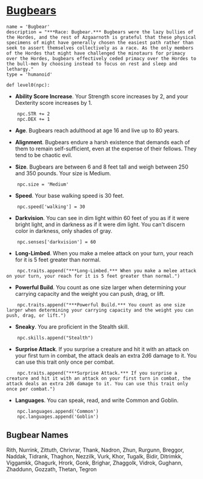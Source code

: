 # [Bugbears](../Creatures/Bugbears.md)

```
name = 'Bugbear'
description = "***Race: Bugbear.*** Bugbears were the lazy bullies of the Hordes, and the rest of Azgaarnoth is grateful that these physical specimens of might have generally chosen the easiest path rather than seek to assert themselves collectively as a race. As the only members of the Hordes that might have challenged the minotaurs for primacy over the Hordes, bugbears effectively ceded primacy over the Hordes to the bull-men by choosing instead to focus on rest and sleep and lethargy."
type = 'humanoid'

def level0(npc):
```

* **Ability Score Increase**. Your Strength score increases by 2, and your Dexterity score increases by 1.

```
    npc.STR += 2
    npc.DEX += 1
```

* **Age**. Bugbears reach adulthood at age 16 and live up to 80 years.

* **Alignment**. Bugbears endure a harsh existence that demands each of them to remain self-sufficient, even at the expense of their fellows. They tend to be chaotic evil.

* **Size**. Bugbears are between 6 and 8 feet tall and weigh between 250 and 350 pounds. Your size is Medium.

```
    npc.size = 'Medium'
```
* **Speed**. Your base walking speed is 30 feet.

```
    npc.speed['walking'] = 30
```

* **Darkvision**. You can see in dim light within 60 feet of you as if it were bright light, and in darkness as if it were dim light. You can't discern color in darkness, only shades of gray.

```
    npc.senses['darkvision'] = 60
```

* **Long-Limbed**. When you make a melee attack on your turn, your reach for it is 5 feet greater than normal.

```
    npc.traits.append("***Long-Limbed.*** When you make a melee attack on your turn, your reach for it is 5 feet greater than normal.")
```

* **Powerful Build**. You count as one size larger when determining your carrying capacity and the weight you can push, drag, or lift.

```
    npc.traits.append("***Powerful Build.*** You count as one size larger when determining your carrying capacity and the weight you can push, drag, or lift.")
```

* **Sneaky**. You are proficient in the Stealth skill.

```
    npc.skills.append("Stealth")
```

* **Surprise Attack**. If you surprise a creature and hit it with an attack on your first turn in combat, the attack deals an extra 2d6 damage to it. You can use this trait only once per combat.

```
    npc.traits.append("***Surprise Attack.*** If you surprise a creature and hit it with an attack on your first turn in combat, the attack deals an extra 2d6 damage to it. You can use this trait only once per combat.")
```

* **Languages**. You can speak, read, and write Common and Goblin.

```
    npc.languages.append('Common')
    npc.languages.append('Goblin')
```

## Bugbear Names

Rith, Nurrink, Zittuth, Chrivrar, Thank, Nadron, Zhun, Rurgunn, Breggor, Naddak, Tidrank, Thaghon, Nezzilk, 
Vurk, Khor, Tugalk, Bidir, Ditrimkk, Viggamkk, Ghagurk, Hrork, Gonk, Brighar, Zhaggolk, Vidrok, Gughann, 
Zhaddunn, Gozzath, Thetan, Tegron

